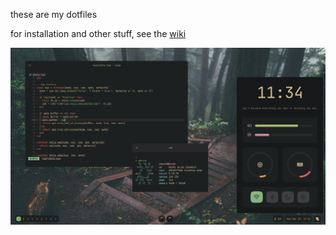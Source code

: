 these are my dotfiles

for installation and other stuff, see the [wiki](https://github.com/nuxshed/dotfiles/wiki)

<img src="./rice.png">
